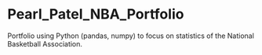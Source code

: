 # Pearl_Patel_NBA_Portfolio
Portfolio using Python (pandas, numpy) to focus on statistics of the National Basketball Association. 
